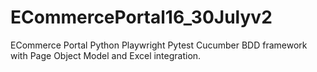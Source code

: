 # ECommercePortal16_30Julyv2
ECommerce Portal Python Playwright Pytest Cucumber BDD framework with Page Object Model and Excel integration.